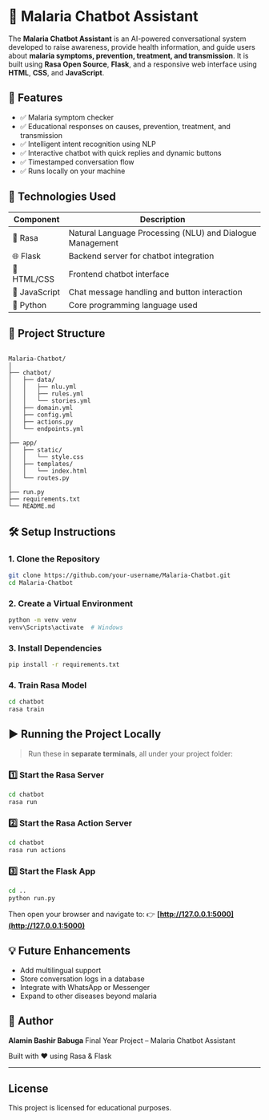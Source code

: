 # 🦟 Malaria Chatbot Assistant

The **Malaria Chatbot Assistant** is an AI-powered conversational system developed to raise awareness, provide health information, and guide users about 
**malaria symptoms, prevention, treatment, and transmission**. It is built using **Rasa Open Source**, **Flask**, and a responsive web interface using **HTML**, **CSS**, and **JavaScript**.


## 🚀 Features

- ✅ Malaria symptom checker
- ✅ Educational responses on causes, prevention, treatment, and transmission
- ✅ Intelligent intent recognition using NLP
- ✅ Interactive chatbot with quick replies and dynamic buttons
- ✅ Timestamped conversation flow
- ✅ Runs locally on your machine


## 🧰 Technologies Used

| Component   | Description                                |
|-------------|--------------------------------------------|
| 🧠 Rasa      | Natural Language Processing (NLU) and Dialogue Management |
| 🌐 Flask     | Backend server for chatbot integration     |
| 💬 HTML/CSS | Frontend chatbot interface                 |
| 🧩 JavaScript | Chat message handling and button interaction |
| 🐍 Python    | Core programming language used             |


## 📂 Project Structure

```

Malaria-Chatbot/
│
├── chatbot/
│   ├── data/
│   │   ├── nlu.yml
│   │   ├── rules.yml
│   │   └── stories.yml
│   ├── domain.yml
│   ├── config.yml
│   ├── actions.py
│   └── endpoints.yml
│
├── app/
│   ├── static/
│   │   └── style.css
│   ├── templates/
│   │   └── index.html
│   └── routes.py
│
├── run.py
├── requirements.txt
└── README.md

````


## 🛠️ Setup Instructions

### 1. Clone the Repository

```bash
git clone https://github.com/your-username/Malaria-Chatbot.git
cd Malaria-Chatbot
````

### 2. Create a Virtual Environment

```bash
python -m venv venv
venv\Scripts\activate  # Windows
```

### 3. Install Dependencies

```bash
pip install -r requirements.txt
```

### 4. Train Rasa Model

```bash
cd chatbot
rasa train
```


## ▶️ Running the Project Locally

> Run these in **separate terminals**, all under your project folder:

### 1️⃣ Start the Rasa Server

```bash
cd chatbot
rasa run
```

### 2️⃣ Start the Rasa Action Server

```bash
cd chatbot
rasa run actions
```

### 3️⃣ Start the Flask App

```bash
cd ..
python run.py
```

Then open your browser and navigate to:
👉 **[http://127.0.0.1:5000](http://127.0.0.1:5000)**


## 💡 Future Enhancements

* Add multilingual support
* Store conversation logs in a database
* Integrate with WhatsApp or Messenger
* Expand to other diseases beyond malaria


## 👤 Author

**Alamin Bashir Babuga**
Final Year Project – Malaria Chatbot Assistant

Built with ❤️ using Rasa & Flask

---

## License

This project is licensed for educational purposes.
